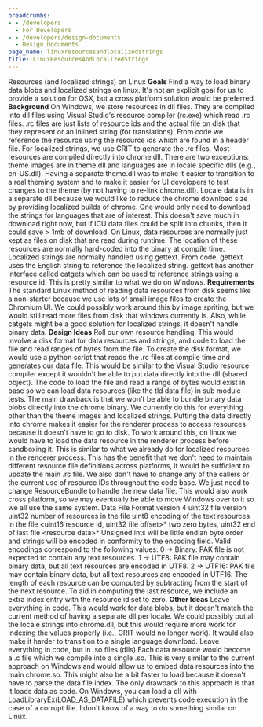 ```yaml
---
breadcrumbs:
- - /developers
  - For Developers
- - /developers/design-documents
  - Design Documents
page_name: linuxresourcesandlocalizedstrings
title: LinuxResourcesAndLocalizedStrings
---
```


Resources (and localized strings) on Linux
**Goals**
Find a way to load binary data blobs and localized strings on linux. It's not an
explicit goal for us to provide a solution for OSX, but a cross platform
solution would be preferred.
**Background**
On Windows, we store resources in dll files. They are compiled into dll files
using Visual Studio's resource compiler (rc.exe) which read .rc files. .rc files
are just lists of resource ids and the actual file on disk that they represent
or an inlined string (for translations). From code we reference the resource
using the resource ids which are found in a header file. For localized strings,
we use GRIT to generate the .rc files.
Most resources are compiled directly into chrome.dll. There are two exceptions:
theme images are in theme.dll and languages are in locale specific dlls (e.g.,
en-US.dll). Having a separate theme.dll was to make it easier to transition to a
real theming system and to make it easier for UI developers to test changes to
the theme (by not having to re-link chrome.dll). Locale data is in a separate
dll because we would like to reduce the chrome download size by providing
localized builds of chrome. One would only need to download the strings for
languages that are of interest. This doesn't save much in download right now,
but if ICU data files could be split into chunks, then it could save &gt; 1mb of
download.
On Linux, data resources are normally just kept as files on disk that are read
during runtime. The location of these resources are normally hard-coded into the
binary at compile time. Localized strings are normally handled using gettext.
From code, gettext uses the English string to reference the localized string.
gettext has another interface called catgets which can be used to reference
strings using a resource id. This is pretty similar to what we do on Windows.
**Requirements**
The standard Linux method of reading data resources from disk seems like a
non-starter because we use lots of small image files to create the Chromium UI.
We could possibly work around this by image spriting, but we would still read
more files from disk that windows currently is. Also, while catgets might be a
good solution for localized strings, it doesn't handle binary data.
**Design Ideas**
Roll our own resource handling. This would involve a disk format for data
resources and strings, and code to load the file and read ranges of bytes from
the file. To create the disk format, we would use a python script that reads the
.rc files at compile time and generates our data file. This would be similar to
the Visual Studio resource compiler except it wouldn't be able to put data
directly into the dll (shared object). The code to load the file and read a
range of bytes would exist in base so we can load data resources (like the tld
data file) in sub module tests.
The main drawback is that we won't be able to bundle binary data blobs directly
into the chrome binary. We currently do this for everything other than the theme
images and localized strings. Putting the data directly into chrome makes it
easier for the renderer process to access resources because it doesn't have to
go to disk. To work around this, on linux we would have to load the data
resource in the renderer process before sandboxing it. This is similar to what
we already do for localized resources in the renderer process.
This has the benefit that we don't need to maintain different resource file
definitions across platforms, it would be sufficient to update the main .rc
file. We also don't have to change any of the callers or the current use of
resource IDs throughout the code base. We just need to change ResourceBundle to
handle the new data file.
This would also work cross platform, so we may eventually be able to move
Windows over to it so we all use the same system.
Data File Format version 4
uint32 file version
uint32 number of resources in the file
uint8 encoding of the text resources in the file
&lt;uint16 resource id, uint32 file offset&gt;\*
two zero bytes, uint32 end of last file
&lt;resource data&gt;\*
Unsigned ints will be little endian byte order and strings will be encoded in
conformity to the encoding field. Valid encodings correspond to the following
values:
0 -&gt; Binary: PAK file is not expected to contain any text resources.
1 -&gt; UTF8: PAK file may contain binary data, but all text resources are
encoded in UTF8.
2 -&gt; UTF16: PAK file may contain binary data, but all text resources are
encoded in UTF16.
The length of each resource can be computed by subtracting from the start of the
next resource. To aid in computing the last resource, we include an extra index
entry with the resource id set to zero.
**Other Ideas**
Leave everything in code.
This would work for data blobs, but it doesn't match the current method of
having a separate dll per locale. We could possibly put all the locale strings
into chrome.dll, but this would require more work for indexing the values
properly (i.e., GRIT would no longer work). It would also make it harder to
transition to a single language download.
Leave everything in code, but in .so files (dlls)
Each data resource would become a .c file which we compile into a single .so.
This is very similar to the current approach on Windows and would allow us to
embed data resources into the main chrome.so. This might also be a bit faster to
load because it doesn't have to parse the data file index. The only drawback to
this approach is that it loads data as code. On Windows, you can load a dll with
LoadLibraryEx(LOAD_AS_DATAFILE) which prevents code execution in the case of a
corrupt file. I don't know of a way to do something similar on Linux.